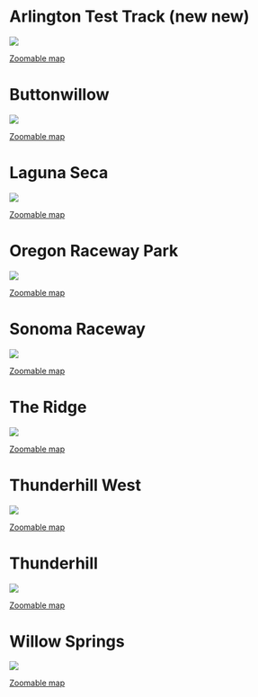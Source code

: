
# Arlington Test Track (new new)
![](https://storage.googleapis.com/perplexus/public/thumbnails/arlington-test-track-(new-new).jpg)

[Zoomable map](https://storage.googleapis.com/perplexus/public/tracks/arlington-test-track-(new-new).html)


# Buttonwillow
![](https://storage.googleapis.com/perplexus/public/thumbnails/buttonwillow.jpg)

[Zoomable map](https://storage.googleapis.com/perplexus/public/tracks/buttonwillow.html)


# Laguna Seca
![](https://storage.googleapis.com/perplexus/public/thumbnails/laguna-seca.jpg)

[Zoomable map](https://storage.googleapis.com/perplexus/public/tracks/laguna-seca.html)


# Oregon Raceway Park
![](https://storage.googleapis.com/perplexus/public/thumbnails/oregon-raceway-park.jpg)

[Zoomable map](https://storage.googleapis.com/perplexus/public/tracks/oregon-raceway-park.html)


# Sonoma Raceway
![](https://storage.googleapis.com/perplexus/public/thumbnails/sonoma-raceway.jpg)

[Zoomable map](https://storage.googleapis.com/perplexus/public/tracks/sonoma-raceway.html)


# The Ridge
![](https://storage.googleapis.com/perplexus/public/thumbnails/the-ridge.jpg)

[Zoomable map](https://storage.googleapis.com/perplexus/public/tracks/the-ridge.html)


# Thunderhill West
![](https://storage.googleapis.com/perplexus/public/thumbnails/thunderhill-west.jpg)

[Zoomable map](https://storage.googleapis.com/perplexus/public/tracks/thunderhill-west.html)


# Thunderhill
![](https://storage.googleapis.com/perplexus/public/thumbnails/thunderhill.jpg)

[Zoomable map](https://storage.googleapis.com/perplexus/public/tracks/thunderhill.html)


# Willow Springs
![](https://storage.googleapis.com/perplexus/public/thumbnails/willow-springs.jpg)

[Zoomable map](https://storage.googleapis.com/perplexus/public/tracks/willow-springs.html)

